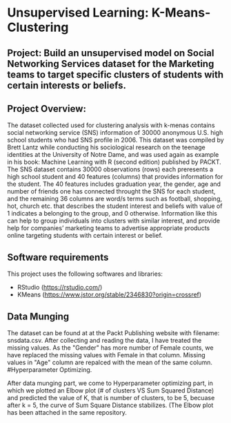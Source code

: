 # Unsupervised Learning: K-Means-Clustering
## Project: Build an unsupervised model on Social Networking Services dataset for the Marketing teams to target specific clusters of students with certain interests or beliefs.
## Project Overview:
The dataset collected used for clustering analysis with k-menas contains social networking service (SNS) information of 30000 anonymous U.S. high school students who had SNS profile in 2006. This dataset was compiled by Brett Lantz while conducting his sociological research on the teenage identities at the University of Notre Dame, and was used again as example in his book: Machine Learning with R (second edition) published by PACKT.
The SNS dataset contains 30000 observations (rows) each preresents a high school student and 40 features (columns) that provides information for the student. The 40 features includes graduation year, the gender, age and number of friends one has connected throught the SNS for each student, and the remaining 36 columns are word/s terms such as football, shopping, hot, church etc. that describes the student interest and beliefs with value of 1 indicates a belonging to the group, and 0 otherwise. Information like this can help to group individuals into clusters with similar interest, and provide help for companies’ marketing teams to advertise appropriate products online targeting students with certain interest or belief.
## Software requirements 
This project uses the following softwares and libraries:
- RStudio (https://rstudio.com/)
- KMeans (https://www.jstor.org/stable/2346830?origin=crossref)

## Data Munging 
The dataset can be found at at the Packt Publishing website with filename: snsdata.csv. 
After collecting and reading the data, I have treated the missing values. As the "Gender" has more number of Female counts, we have replaced the missing values with Female in that column. Missing values in "Age" column are repalced with the mean of the same column. 
#Hyperparameter Optimizing.

After data munging part, we come to Hyperparameter optimizing part, in which we plotted an Elbow plot (# of clusters VS Sum Squared Distance) and predicted the value of K, that is number of clusters, to be 5, becuase after k = 5, the curve of Sum Square Distance stabilizes. (The Elbow plot has been attached in the same repository. 
